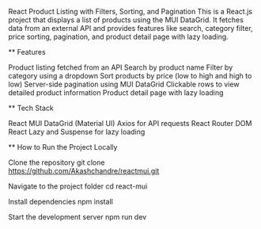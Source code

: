 React Product Listing with Filters, Sorting, and Pagination This is a React.js project that displays a list of products using the MUI DataGrid. It fetches data from an external API and provides features like search, category filter, price sorting, pagination, and product detail page with lazy loading.

** Features

Product listing fetched from an API Search by product name Filter by category using a dropdown Sort products by price (low to high and high to low) Server-side pagination using MUI DataGrid Clickable rows to view detailed product information Product detail page with lazy loading

** Tech Stack

React MUI DataGrid (Material UI) Axios for API requests React Router DOM React Lazy and Suspense for lazy loading

** How to Run the Project Locally

Clone the repository git clone https://github.com/Akashchandre/reactmui.git

Navigate to the project folder cd react-mui

Install dependencies npm install

Start the development server npm run dev

